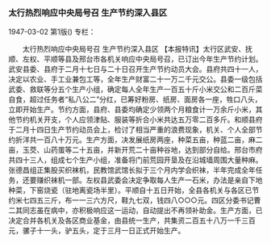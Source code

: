 ### 太行热烈响应中央局号召  生产节约深入县区

1947-03-02
第1版()
专栏：

　　太行热烈响应中央局号召
    生产节约深入县区
    【本报特讯】太行区武安、抚顺、左权、平顺等县及邢台市各机关响应中央局号召，已订出今年生产节约计划。武安县委、县府于二月十七日与二十日召开生产节约动员大会。县府共四十一人，决定以农业、手工业兼包工等，全年生产财富二十一万二千元交公。县委一级包括武委、救联等分五个生产小组，确定每人全年生产一百五十斤小米交公和二百斤菜自食，超过任务者“私八公二”分红，已筹好粉房、纸房、面房各一座，牲口八头，立即开始生产。节约方面，县府、县委均确定少领两个月粮食计一万余斤小米，其他节约机关开支，个人应领津贴、服装等折合小米共达五万零二百多斤。和顺县府于二月十四日生产节约动员会上，检讨了相当严重的浪费现象，机关、个人全部节约折洋共一百八十万元。生产方面，决发展纸房两座，种菜五亩，种蓝二亩，麻二亩，玉茭、山药蛋等二十五亩，并新开荒二十亩种谷地，达到部分自给。邢台市府共四十三人，组成七个生产小组，准备将门前荒园开垦及在沿城墙周围大量种麻。张德昌组正集股买织袜机，民教馆武馆长拟于三个月内学会织袜，半年完成全年任务，还要赚织袜机一部。左权县武委会决定争取每人生产一石米，办法是亲自下地种菜，下窑烧瓷（驻地离瓷场半里）。平顺自十五日开始，全县各机关与各区已节约米七四五三斤，布一一三六方尺，鞋九七双，钱四八○○○元。四区分委书记曹二其同志虽在病中，亦积极响应这一运动，自动提出不再领补助金。生产方面，已决定合并各机关及各区商业基金，由县统一生产，共集资二百五十八万一千三百元，骡子十一头，驴五头，定于三月一日正式开始生产。
